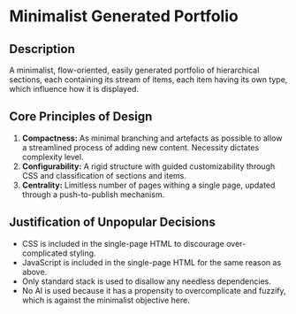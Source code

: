 # Minimalist Generated Portfolio
## Description
A minimalist, flow-oriented, easily generated portfolio of hierarchical sections, each containing its stream of items, each item having its own type, which influence how it is displayed.
## Core Principles of Design
1. **Compactness:** As minimal branching and artefacts as possible to allow a streamlined process of adding new content. Necessity dictates complexity level.
1. **Configurability:**  A rigid structure with guided customizability through CSS and classification of sections and items.
1. **Centrality:** Limitless number of pages withing a single page, updated through a push-to-publish mechanism.
## Justification of Unpopular Decisions
* CSS is included in the single-page HTML to discourage over-complicated styling.
* JavaScript is included in the single-page HTML for the same reason as above.
* Only standard stack is used to disallow any needless dependencies.
* No AI is used because it has a propensity to overcomplicate and fuzzify, which is against the minimalist objective here.
